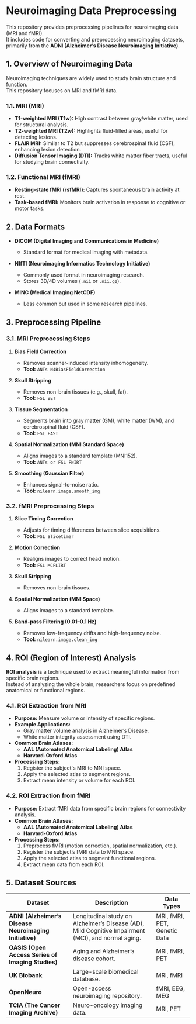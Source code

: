 # Neuroimaging Data Preprocessing

This repository provides preprocessing pipelines for neuroimaging data (MRI and fMRI).  
It includes code for converting and preprocessing neuroimaging datasets, primarily from the **ADNI (Alzheimer’s Disease Neuroimaging Initiative)**.

## 1. Overview of Neuroimaging Data  

Neuroimaging techniques are widely used to study brain structure and function.  
This repository focuses on MRI and fMRI data.

### 1.1. MRI (MRI)
- **T1-weighted MRI (T1w):** High contrast between gray/white matter, used for structural analysis.
- **T2-weighted MRI (T2w):** Highlights fluid-filled areas, useful for detecting lesions.
- **FLAIR MRI:** Similar to T2 but suppresses cerebrospinal fluid (CSF), enhancing lesion detection.
- **Diffusion Tensor Imaging (DTI):** Tracks white matter fiber tracts, useful for studying brain connectivity.

### 1.2. Functional MRI (fMRI)
- **Resting-state fMRI (rsfMRI):** Captures spontaneous brain activity at rest.
- **Task-based fMRI:** Monitors brain activation in response to cognitive or motor tasks.

## 2. Data Formats  

- **DICOM (Digital Imaging and Communications in Medicine)**
  - Standard format for medical imaging with metadata.
  
- **NIfTI (Neuroimaging Informatics Technology Initiative)**
  - Commonly used format in neuroimaging research.
  - Stores 3D/4D volumes (`.nii` or `.nii.gz`).

- **MINC (Medical Imaging NetCDF)**
  - Less common but used in some research pipelines.

## 3. Preprocessing Pipeline  

### 3.1. MRI Preprocessing Steps

1. **Bias Field Correction**  
   - Removes scanner-induced intensity inhomogeneity.
   - **Tool:** `ANTs N4BiasFieldCorrection`

2. **Skull Stripping**  
   - Removes non-brain tissues (e.g., skull, fat).
   - **Tool:** `FSL BET`

3. **Tissue Segmentation**  
   - Segments brain into gray matter (GM), white matter (WM), and cerebrospinal fluid (CSF).
   - **Tool:** `FSL FAST`

4. **Spatial Normalization (MNI Standard Space)**  
   - Aligns images to a standard template (MNI152).
   - **Tool:** `ANTs or FSL FNIRT`

5. **Smoothing (Gaussian Filter)**
   - Enhances signal-to-noise ratio.
   - **Tool:** `nilearn.image.smooth_img`

### 3.2. fMRI Preprocessing Steps

1. **Slice Timing Correction**  
   - Adjusts for timing differences between slice acquisitions.
   - **Tool:** `FSL Slicetimer`

2. **Motion Correction**  
   - Realigns images to correct head motion.
   - **Tool:** `FSL MCFLIRT`

3. **Skull Stripping**
   - Removes non-brain tissues.

4. **Spatial Normalization (MNI Space)**
   - Aligns images to a standard template.

5. **Band-pass Filtering (0.01–0.1 Hz)**
   - Removes low-frequency drifts and high-frequency noise.
   - **Tool:** `nilearn.image.clean_img`

## 4. ROI (Region of Interest) Analysis

**ROI analysis** is a technique used to extract meaningful information from specific brain regions.  
Instead of analyzing the whole brain, researchers focus on predefined anatomical or functional regions.

### 4.1. ROI Extraction from MRI
- **Purpose:** Measure volume or intensity of specific regions.
- **Example Applications:**
  - Gray matter volume analysis in Alzheimer’s Disease.
  - White matter integrity assessment using DTI.
- **Common Brain Atlases:**
  - **AAL (Automated Anatomical Labeling) Atlas**
  - **Harvard-Oxford Atlas**
- **Processing Steps:**
  1. Register the subject's MRI to MNI space.
  2. Apply the selected atlas to segment regions.
  3. Extract mean intensity or volume for each ROI.

### 4.2. ROI Extraction from fMRI
- **Purpose:** Extract fMRI data from specific brain regions for connectivity analysis.
- **Common Brain Atlases:**
    - **AAL (Automated Anatomical Labeling) Atlas**
    - **Harvard-Oxford Atlas**
- **Processing Steps:**
	1. Preprocess fMRI (motion correction, spatial normalization, etc.).
	2. Register the subject’s fMRI data to MNI space.
	3. Apply the selected atlas to segment functional regions.
	4. Extract mean data from each ROI.

## 5. Dataset Sources

| Dataset  | Description  | Data Types |
|----------|-------------|------------|
| **ADNI (Alzheimer’s Disease Neuroimaging Initiative)** | Longitudinal study on Alzheimer’s Disease (AD), Mild Cognitive Impairment (MCI), and normal aging. | MRI, fMRI, PET, Genetic Data |
| **OASIS (Open Access Series of Imaging Studies)** | Aging and Alzheimer’s disease cohort. | MRI, fMRI, PET |
| **UK Biobank** | Large-scale biomedical database. | MRI, fMRI |
| **OpenNeuro** | Open-access neuroimaging repository. | fMRI, EEG, MEG |
| **TCIA (The Cancer Imaging Archive)** | Neuro-oncology imaging data. | MRI, PET |
